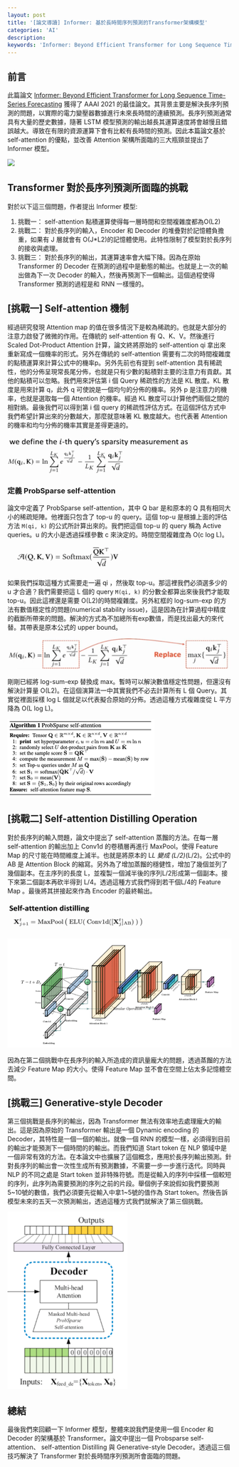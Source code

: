 ```yaml
---
layout: post
title: '[論文導讀] Informer: 基於長時間序列預測的Transformer架構模型'
categories: 'AI'
description:
keywords: 'Informer: Beyond Efficient Transformer for Long Sequence Time-Series Forecasting'
---
```


## 前言
此篇論文 [Informer: Beyond Efficient Transformer for Long Sequence Time-Series Forecasting](https://arxiv.org/abs/2012.07436) 獲得了 AAAI 2021 的最佳論文。其背景主要是解決長序列預測的問題，以實際的電力變壓器數據進行未來長時間的連續預測。長序列預測通常具有大量的歷史數據，隨著 LSTM 模型預測的輸出越長其運算速度將會越慢且錯誤越大。導致在有限的資源運算下會有比較有長時間的預測。因此本篇論文基於 self-attention 的優點，並改善 Attention 架構所面臨的三大瓶頸並提出了 Informer 模型。

![](https://github.com/zhouhaoyi/Informer2020/raw/main/img/informer.png)

## Transformer 對於長序列預測所面臨的挑戰
對於以下這三個問題，作者提出 Informer 模型:

1. 挑戰一： self-attention 點積運算使得每一層時間和空間複雜度都為O(L2)
2. 挑戰二： 對於長序列的輸入，Encoder 和 Decoder 的堆疊對於記憶體負擔重，如果有 J 層就會有 O(J*L2)的記憶體使用。此特性限制了模型對於長序列的接收與處理。
3. 挑戰三： 對於長序列的輸出，其運算速率會大幅下降。因為在原始 Transformer 的 Decoder 在預測的過程中是動態的輸出。也就是上一次的輸出做為下一次 Decoder 的輸入，然後再預測下一個輸出。這個過程使得 Transformer 預測的過程是和 RNN 一樣慢的。

## [挑戰一] Self-attention 機制
經過研究發現 Attention map 的值在很多情況下是較為稀疏的。也就是大部分的注意力啟發了微微的作用。在傳統的 self-attention 有 Q、K、V。然後進行 Scaled Dot-Product Attention 計算，論文終將原始的 self-attention qi 拿出來重新寫成一個機率的形式。另外在傳統的 self-attention 需要有二次的時間複雜度的點積運算來計算公式中的機率p。另外先前也有提到 self-attention 具有稀疏性，他的分佈呈現常長尾分佈，也就是只有少數的點積對主要的注意力有貢獻。其他的點積可以忽略。我們用來評估第 i 個 Query 稀疏性的方法是 KL 散度。KL 散度是用來計算 q，此外 q 可使說是一個均勻的分佈的機率。另外 p 是注意力的機率，也就是選取每一個 Attention 的機率。經過 KL 散度可以計算他們兩個之間的相對熵。最後我們可以得到第 i 個 query 的稀疏性評估方式。在這個評估方式中我們希望計算出來的分數越大，那麼就意味著 KL 散度越大。也代表著 Attention 的機率和均勻分佈的機率其實是差得更遠的。

![](/images/posts/AI/2021/img1100724-1.png)

### 定義 ProbSparse self-attention
論文中定義了 ProbSparse self-attention，其中 Q bar 是和原本的 Q 具有相同大小的稀疏矩陣。他裡面只包含了 top-u  的 query。這個 top-u 是根據上面的評估方法 `M(qi, k)` 的公式所計算出來的。我們把這個 top-u  的 query 稱為 Active queries。u 的大小是透過採樣參數 c 來決定的。時間空間複雜度為 O(c log L)。

![](/images/posts/AI/2021/img1100724-2.png)

如果我們採取這種方式需要走一遍 qi ，然後取 top-u。那這裡我們必須選多少的 u 才合適？我們需要把這 L 個的 query `M(qi, k)` 的分數全都算出來後我們才能取 top-u。因此這裡還是需要 O(L2)的時間複雜度。另外紅框的 log-sum-exp 的方法有數值穩定性的問題(numerical stability issue)，這是因為在計算過程中精度的截斷所帶來的問題。解決的方式為不加總所有exp數值，而是找出最大的來代替。其帶表是原本公式的 upper bound。

![](/images/posts/AI/2021/img1100724-3.png)

剛剛已經將 log-sum-exp 替換成 max。暫時可以解決數值穩定性問題，但還沒有解決計算量 O(L2)。在這個演算法一中其實我們不必去計算所有 L 個 Query。其實從裡面採樣 log L 個就足以代表擬合原始的分佈。透過這種方式複雜度從 L 平方降為 O(L log L)。

![](/images/posts/AI/2021/img1100724-4.png)

## [挑戰二] Self-attention Distilling Operation
對於長序列的輸入問題，論文中提出了 self-attention 蒸餾的方法。在每一層 self-attention 的輸出加上 Conv1d 的卷積層再進行 MaxPool。使得 Feature Map 的尺寸能在時間維度上減半。也就是將原本的 L*L 變成 (L/2)*(L/2)。公式中的 AB 是 Attention Block 的縮寫。另外為了增加蒸餾的穩健性，增加了幾個並列了幾個副本。在主序列的長度 L，並複製一個減半後的序列L/2形成第一個副本。接下來第二個副本再砍半得到 L/4。透過這種方式我們得到若干個L/4的 Feature Map 。最後將其拼接起來作為 Encoder 的最終輸出。

![](/images/posts/AI/2021/img1100724-6.png)

![](/images/posts/AI/2021/img1100724-5.png)

因為在第二個挑戰中在長序列的輸入所造成的資訊量龐大的問題，透過蒸餾的方法去減少 Feature Map 的大小。使得 Feature Map 並不會在空間上佔太多記憶體空間。

## [挑戰三] Generative-style Decoder
第三個挑戰是長序列的輸出，因為 Transformer 無法有效率地去處理龐大的輸出。這是因為原始的 Transformer 輸出是一個 Dynamic encoding 的 Decoder，其特性是一個一個的輸出。就像一個 RNN 的模型一樣，必須得到目前的輸出才能預測下一個時間的的輸出。而我們知道 Start token 在 NLP 領域中是一個非常有效的方法。在本論文中也擴展了這個概念，應用於長序列輸出預測。針對長序列的輸出會一次性生成所有預測數據，不需要一步一步進行迭代。同時與 NLP 的不同之處是 Start token 並非特殊符號。而是從輸入的序列中採樣一個較短的序列，此序列為需要預測的序列之前的片段。舉個例子來說假如我們要預測5~10號的數值，我們必須要先從輸入中拿1~5號的值作為 Start token。然後告訴模型未來的五天一次預測輸出，透過這種方式我們就解決了第三個挑戰。

![](/images/posts/AI/2021/img1100724-7.png)

## 總結
最後我們來回顧一下 Informer 模型，整體來說我們是使用一個 Encoder 和 Decoder 的架構基於 Transformer。論文中提出一個 Probsparse self-attention、 self-attention Distilling 與 Generative-style Decoder。透過這三個技巧解決了 Transformer 對於長時間序列預測所會面臨的問題。
